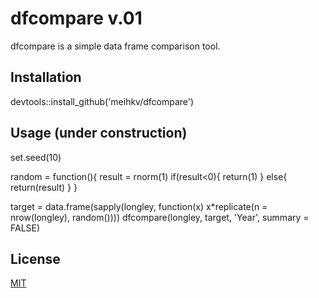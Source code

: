 # dfcompare v.01

dfcompare is a simple data frame comparison tool.

## Installation
devtools::install_github('meihkv/dfcompare')

## Usage (under construction)

set.seed(10)

random = function(){
  result = rnorm(1)
  if(result<0){
    return(1)
  }
  else{
    return(result)
  }
}

target = data.frame(sapply(longley, function(x) x*replicate(n = nrow(longley), random())))
dfcompare(longley, target, 'Year', summary = FALSE)


## License
[MIT](https://choosealicense.com/licenses/mit/)

